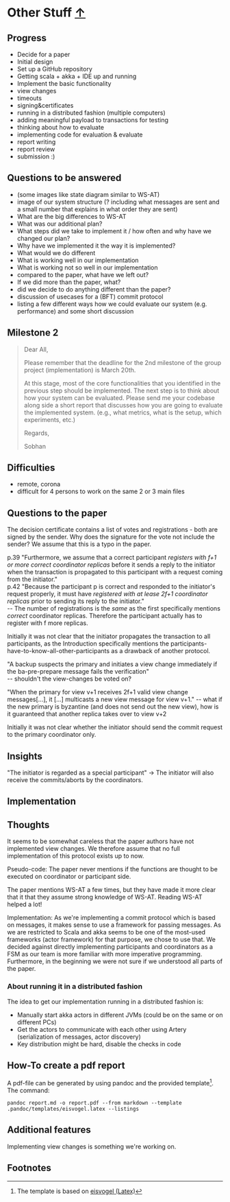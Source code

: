 # Other Stuff [&uarr;](./../README.md)

## Progress

* Decide for a paper
* Initial design
* Set up a GitHub repository
* Getting scala + akka + IDE up and running
* Implement the basic functionality
* view changes
* timeouts
* signing&certificates
* running in a distributed fashion (multiple computers)
* adding meaningful payload to transactions for testing
* thinking about how to evaluate
* implementing code for evaluation & evaluate
* report writing
* report review
* submission :)

## Questions to be answered

* (some images like state diagram similar to WS-AT)
* image of our system structure (? including what messages are sent and a small number that explains in what order they are sent)
* What are the big differences to WS-AT
* What was our additional plan?
* What steps did we take to implement it / how often and why have we changed our plan?
* Why have we implemented it the way it is implemented?
* What would we do different
* What is working well in our implementation
* What is working not so well in our implementation
* compared to the paper, what have we left out?
* If we did more than the paper, what?
* did we decide to do anything different than the paper?
* discussion of usecases for a (BFT) commit protocol
* listing a few different ways how we could evaluate our system (e.g. performance) and some short discussion

## Milestone 2

>Dear All,
>
>Please remember that the deadline for the 2nd milestone of the group project (implementation) is March 20th. 
>
>At this stage, most of the core functionalities that you identified in the previous step should be implemented. The next step is to think about how your system can be evaluated. Please send me your codebase along side a short report that discusses how you are going to evaluate the implemented system. (e.g., what metrics, what is the setup, which experiments, etc.)
>
>Regards,
>
>Sobhan

## Difficulties

* remote, corona
* difficult for 4 persons to work on the same 2 or 3 main files

## Questions to the paper

The decision certificate contains a list of votes and registrations - both are signed by the sender. Why does the signature for the vote not include the sender? We assume that this is a typo in the paper.

p.39 "Furthermore, we assume that a correct participant *registers with f+1 or more correct coordinator replicas* before it sends a reply to the initiator when the transaction is propagated to this participant with a request coming from the initiator."  
p.42 "Because the participant p is correct and responded to the initiator's request properly, it must have *registered with at lease 2f+1 coordinator replicas* prior to sending its reply to the initiator."  
-- The number of registrations is the *same* as the first specifically mentions *correct* coordinator replicas. Therefore the participant actually has to register with f more replicas.

Initially it was not clear that the initiator propagates the transaction to all participants, as the Introduction specifically mentions the participants-have-to-know-all-other-participants as a drawback of another protocol.

"A backup suspects the primary and initiates a view change immediately if the ba-pre-prepare message fails the verification"  
-- shouldn't the view-changes be voted on?

"When the primary for view v+1 receives 2f+1 valid view change messages[...], it [...] multicasts a new view message for view v+1."
-- what if the new primary is byzantine (and does not send out the new view), how is it guaranteed that another replica takes over to view v+2

Initially it was not clear whether the initiator should send the commit request to the primary coordinator only.

## Insights

"The initiator is regarded as a special participant" -> The initiator will also receive the commits/aborts by the coordinators.

## Implementation

## Thoughts

It seems to be somewhat careless that the paper authors have not implemented view changes. We therefore assume that no full implementation of this protocol exists up to now.

Pseudo-code: The paper never mentions if the functions are thought to be executed on coordinator or participant side.

The paper mentions WS-AT a few times, but they have made it more clear that it that they assume strong knowledge of WS-AT. Reading WS-AT helped a lot!

Implementation: As we're implementing a commit protocol which is based on messages, it makes sense to use a framework for passing messages. As we are restricted to Scala and akka seems to be one of the most-used frameworks (actor framework) for that purpose, we chose to use that. We decided against directly implementing participants and coordinators as a FSM as our team is more familiar with more imperative programming. Furthermore, in the beginning we were not sure if we understood all parts of the paper.

### About running it in a distributed fashion

The idea to get our implementation running in a distributed fashion is:

* Manually start akka actors in different JVMs (could be on the same or on different PCs)
* Get the actors to communicate with each other using Artery (serialization of messages, actor discovery)
* Key distribution might be hard, disable the checks in code

## How-To create a pdf report

A pdf-file can be generated by using pandoc and the provided template[^1]. The command:

    pandoc report.md -o report.pdf --from markdown --template .pandoc/templates/eisvogel.latex --listings

## Additional features

Implementing view changes is something we're working on.  

## Footnotes

[^1]: The template is based on [eisvogel (Latex)](https://github.com/Wandmalfarbe/pandoc-latex-template)

